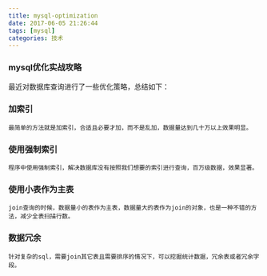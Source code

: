 ```yaml
---
title: mysql-optimization
date: 2017-06-05 21:26:44
tags: [mysql]
categories: 技术
---
```


### mysql优化实战攻略

最近对数据库查询进行了一些优化策略，总结如下：

### 加索引

`最简单的方法就是加索引，合适且必要才加，而不是乱加，数据量达到几十万以上效果明显。`

### 使用强制索引

`程序中使用强制索引，解决数据库没有按照我们想要的索引进行查询，百万级数据，效果显著。`

### 使用小表作为主表

`join查询的时候，数据量小的表作为主表，数据量大的表作为join的对象，也是一种不错的方法，减少全表扫描行数。`

### 数据冗余

`针对复杂的sql，需要join其它表且需要排序的情况下，可以挖掘统计数据，冗余表或者冗余字段。`


